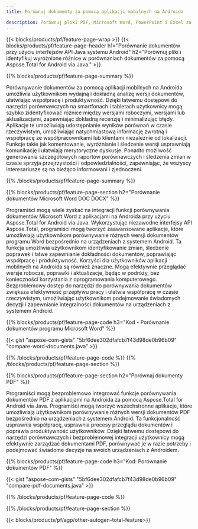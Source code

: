 ```yaml
---
title: Porównuj dokumenty za pomocą aplikacji mobilnych na Androida

description: Porównuj pliki PDF, Microsoft Word, PowerPoint i Excel za pomocą aplikacji mobilnej na Androida. Uzyskaj wyróżnione wyniki porównania.
---
```


{{< blocks/products/pf/feature-page-wrap >}}
{{< blocks/products/pf/feature-page-header h1="Porównanie dokumentów przy użyciu interfejsów API Java systemu Android" h2="Porównuj pliki i identyfikuj wyróżnione różnice w porównaniach dokumentów za pomocą Aspose.Total for Android via Java." >}}

{{% blocks/products/pf/feature-page-summary %}}

Porównywanie dokumentów za pomocą aplikacji mobilnych na Androida umożliwia użytkownikom wydajną i dokładną analizę wersji dokumentów, ułatwiając współpracę i produktywność. Dzięki łatwemu dostępowi do narzędzi porównawczych na smartfonach i tabletach użytkownicy mogą szybko zidentyfikować różnice między wersjami roboczymi, wersjami lub aktualizacjami, zapewniając dokładną recenzję i minimalizując błędy. Aplikacje te umożliwiają udostępnianie wyników porównań w czasie rzeczywistym, umożliwiając natychmiastową informację zwrotną i współpracę ze współpracownikami lub klientami niezależnie od lokalizacji. Funkcje takie jak komentowanie, wyróżnianie i śledzenie wersji usprawniają komunikację i ułatwiają merytoryczne dyskusje. Ponadto możliwość generowania szczegółowych raportów porównawczych i śledzenia zmian w czasie sprzyja przejrzystości i odpowiedzialności, zapewniając, że wszyscy interesariusze są na bieżąco informowani i zjednoczeni. 

{{% /blocks/products/pf/feature-page-summary  %}}

{{% blocks/products/pf/feature-page-section  h2="Porównanie dokumentów Microsoft Word DOC DOCX" %}}

Programiści mogą wiele zyskać na integracji funkcji porównywania dokumentów Microsoft Word z aplikacjami na Androida przy użyciu Aspose.Total for Android via Java. Wykorzystując niezawodne interfejsy API Aspose.Total, programiści mogą tworzyć zaawansowane aplikacje, które umożliwiają użytkownikom porównywanie różnych wersji dokumentów programu Word bezpośrednio na urządzeniach z systemem Android. Ta funkcja umożliwia użytkownikom identyfikowanie zmian, śledzenie poprawek i łatwe zapewnianie dokładności dokumentów, poprawiając współpracę i produktywność. Korzyści dla użytkowników aplikacji mobilnych na Androida są również znaczne. Mogą efektywnie przeglądać wersje robocze, poprawki i aktualizacje, będąc w podróży, bez konieczności korzystania z oprogramowania komputerowego. Bezproblemowy dostęp do narzędzi do porównywania dokumentów zwiększa efektywność przepływu pracy i ułatwia współpracę w czasie rzeczywistym, umożliwiając użytkownikom podejmowanie świadomych decyzji i zapewnianie integralności dokumentów na urządzeniach z systemem Android.

{{% blocks/products/pf/feature-page-code h3="Kod - Porównanie dokumentów programu Microsoft Word" %}}

{{< gist "aspose-com-gists" "5bf6dee302dfafcb7f43d98de0b96b09" "compare-word-documents.java" >}}

{{% /blocks/products/pf/feature-page-code  %}}
{{% /blocks/products/pf/feature-page-section %}}

{{% blocks/products/pf/feature-page-section  h2="Porównaj dokumenty PDF" %}}

Programiści mogą bezproblemowo integrować funkcje porównywania dokumentów PDF z aplikacjami na Androida za pomocą Aspose.Total for Android via Java. Programiści mogą tworzyć wszechstronne aplikacje, które umożliwiają użytkownikom porównywanie różnych wersji dokumentów PDF bezpośrednio na urządzeniach z systemem Android. Ta funkcjonalność usprawnia współpracę, usprawnia procesy przeglądu dokumentów i poprawia produktywność użytkowników. Dzięki łatwemu dostępowi do narzędzi porównawczych i bezproblemowej integracji użytkownicy mogą efektywnie zarządzać dokumentami PDF, porównywać je w razie potrzeby i podejmować świadome decyzje na swoich urządzeniach z Androidem. 

{{% blocks/products/pf/feature-page-code h3="Kod: Porównanie dokumentów PDF" %}}

{{< gist "aspose-com-gists" "5bf6dee302dfafcb7f43d98de0b96b09" "compare-pdf-documents.java" >}}

{{% /blocks/products/pf/feature-page-code  %}}

{{% /blocks/products/pf/feature-page-section %}}

{{< blocks/products/pf/agp/other-autogen-total-feature>}}